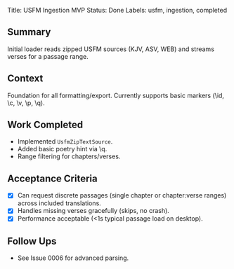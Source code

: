 Title: USFM Ingestion MVP
Status: Done
Labels: usfm, ingestion, completed

## Summary
Initial loader reads zipped USFM sources (KJV, ASV, WEB) and streams verses for a passage range.

## Context
Foundation for all formatting/export. Currently supports basic markers (\id, \c, \v, \p, \q).

## Work Completed
- Implemented `UsfmZipTextSource`.
- Added basic poetry hint via \q.
- Range filtering for chapters/verses.

## Acceptance Criteria
- [x] Can request discrete passages (single chapter or chapter:verse ranges) across included translations.
- [x] Handles missing verses gracefully (skips, no crash).
- [x] Performance acceptable (<1s typical passage load on desktop).

## Follow Ups
- See Issue 0006 for advanced parsing.
